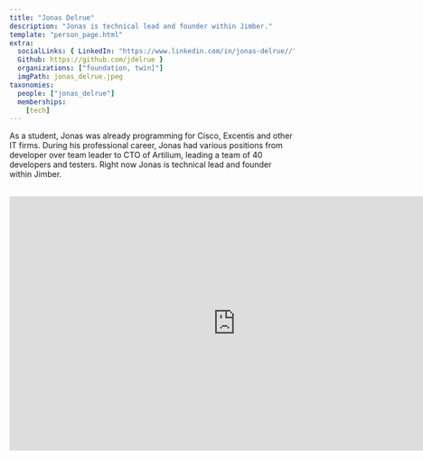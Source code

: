 ```yaml
---
title: "Jonas Delrue"
description: "Jonas is technical lead and founder within Jimber."
template: "person_page.html"
extra:
  socialLinks: { LinkedIn: "https://www.linkedin.com/in/jonas-delrue//",
  Github: https://github.com/jdelrue }
  organizations: ["foundation, twin]"]
  imgPath: jonas_delrue.jpeg
taxonomies:
  people: ["jonas_delrue"]
  memberships:
    [tech]
---
```


As a student, Jonas was already programming for Cisco, Excentis and other IT firms. During his professional career, Jonas had various positions from developer over team leader to CTO of Artilium, leading a team of 40 developers and testers. Right now Jonas is technical lead and founder within Jimber.


<BR>
<div class="aspect-w-16 aspect-h-9">
<iframe src="https://player.vimeo.com/video/413268925" width="800" height="450" frameborder="0" allow="autoplay; fullscreen" allowfullscreen></iframe>
</div>
<BR>